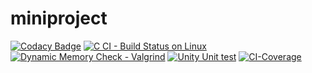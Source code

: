 # miniproject
[![Codacy Badge](https://api.codacy.com/project/badge/Grade/be12598794b044ec94342e6007550f1a)](https://app.codacy.com/gh/yasin904/miniproject?utm_source=github.com&utm_medium=referral&utm_content=yasin904/miniproject&utm_campaign=Badge_Grade_Settings)
[![C CI - Build Status on Linux](https://github.com/yasin904/miniproject/actions/workflows/c-build.yml/badge.svg)](https://github.com/yasin904/miniproject/actions/workflows/c-build.yml)
[![Dynamic Memory Check - Valgrind](https://github.com/yasin904/miniproject/actions/workflows/valgrind.yml/badge.svg)](https://github.com/yasin904/miniproject/actions/workflows/valgrind.yml)
[![Unity Unit test](https://github.com/yasin904/miniproject/actions/workflows/unity.yml/badge.svg)](https://github.com/yasin904/miniproject/actions/workflows/unity.yml)
[![CI-Coverage](https://github.com/yasin904/miniproject/actions/workflows/gvoc.yml/badge.svg)](https://github.com/yasin904/miniproject/actions/workflows/gvoc.yml)
